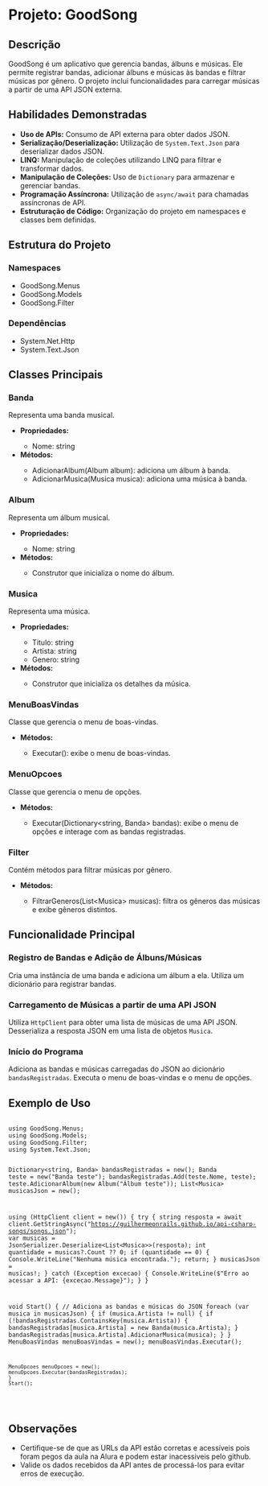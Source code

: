 <h1>Projeto: GoodSong</h1>

<h2>Descrição</h2>
<p>GoodSong é um aplicativo que gerencia bandas, álbuns e músicas. Ele permite registrar bandas, adicionar álbuns e músicas às bandas e filtrar músicas por gênero. O projeto inclui funcionalidades para carregar músicas a partir de uma API JSON externa.</p>

<h2>Habilidades Demonstradas</h2>
<ul>
        <li><strong>Uso de APIs:</strong> Consumo de API externa para obter dados JSON.</li>
        <li><strong>Serialização/Deserialização:</strong> Utilização de <code>System.Text.Json</code> para deserializar dados JSON.</li>
        <li><strong>LINQ:</strong> Manipulação de coleções utilizando LINQ para filtrar e transformar dados.</li>
        <li><strong>Manipulação de Coleções:</strong> Uso de <code>Dictionary</code> para armazenar e gerenciar bandas.</li>
        <li><strong>Programação Assíncrona:</strong> Utilização de <code>async/await</code> para chamadas assíncronas de API.</li>
        <li><strong>Estruturação de Código:</strong> Organização do projeto em namespaces e classes bem definidas.</li>
    </ul>

<h2>Estrutura do Projeto</h2>
    
<h3>Namespaces</h3>
<ul>
        <li>GoodSong.Menus</li>
        <li>GoodSong.Models</li>
        <li>GoodSong.Filter</li>
</ul>

<h3>Dependências</h3>
<ul>
        <li>System.Net.Http</li>
        <li>System.Text.Json</li>
</ul>

<h2>Classes Principais</h2>
    
<h3>Banda</h3>
<p>Representa uma banda musical.</p>
<ul>
    <li><strong>Propriedades:</strong></li>
    <ul>
            <li>Nome: string</li>
        </ul>
        <li><strong>Métodos:</strong></li>
        <ul>
            <li>AdicionarAlbum(Album album): adiciona um álbum à banda.</li>
            <li>AdicionarMusica(Musica musica): adiciona uma música à banda.</li>
        </ul>
    </ul>

<h3>Album</h3>
<p>Representa um álbum musical.</p>
<ul>
    <li><strong>Propriedades:</strong></li>
    <ul>
        <li>Nome: string</li>
    </ul>
    <li><strong>Métodos:</strong></li>
    <ul>
        <li>Construtor que inicializa o nome do álbum.</li>
    </ul>
</ul>

<h3>Musica</h3>
<p>Representa uma música.</p>
<ul>
    <li><strong>Propriedades:</strong></li>
    <ul>
        <li>Titulo: string</li>
        <li>Artista: string</li>
        <li>Genero: string</li>
    </ul>
    <li><strong>Métodos:</strong></li>
    <ul>
        <li>Construtor que inicializa os detalhes da música.</li>
    </ul>
</ul>

<h3>MenuBoasVindas</h3>
<p>Classe que gerencia o menu de boas-vindas.</p>
<ul>
    <li><strong>Métodos:</strong></li>
    <ul>
        <li>Executar(): exibe o menu de boas-vindas.</li>
    </ul>
</ul>

<h3>MenuOpcoes</h3>
<p>Classe que gerencia o menu de opções.</p>
<ul>
    <li><strong>Métodos:</strong></li>
    <ul>
        <li>Executar(Dictionary&lt;string, Banda&gt; bandas): exibe o menu de opções e interage com as bandas registradas.</li>
    </ul>
</ul>

<h3>Filter</h3>
<p>Contém métodos para filtrar músicas por gênero.</p>
<ul>
    <li><strong>Métodos:</strong></li>
    <ul>
        <li>FiltrarGeneros(List&lt;Musica&gt; musicas): filtra os gêneros das músicas e exibe gêneros distintos.</li>
    </ul>
</ul>

<h2>Funcionalidade Principal</h2>
<h3>Registro de Bandas e Adição de Álbuns/Músicas</h3>
<p>Cria uma instância de uma banda e adiciona um álbum a ela. Utiliza um dicionário para registrar bandas.</p>

<h3>Carregamento de Músicas a partir de uma API JSON</h3>
<p>Utiliza <code>HttpClient</code> para obter uma lista de músicas de uma API JSON. Desserializa a resposta JSON em uma lista de objetos <code>Musica</code>.</p>

<h3>Início do Programa</h3>
<p>Adiciona as bandas e músicas carregadas do JSON ao dicionário <code>bandasRegistradas</code>. Executa o menu de boas-vindas e o menu de opções.</p>

<h2>Exemplo de Uso</h2>
<pre>
<code>
using GoodSong.Menus;
using GoodSong.Models;
using GoodSong.Filter;
using System.Text.Json;

Dictionary&lt;string, Banda&gt; bandasRegistradas = new();
Banda teste = new("Banda teste");
bandasRegistradas.Add(teste.Nome, teste);
teste.AdicionarAlbum(new Album("Álbum teste"));
List&lt;Musica&gt; musicasJson = new();

using (HttpClient client = new())
{
    try
    {
        string resposta = await client.GetStringAsync("https://guilhermeonrails.github.io/api-csharp-songs/songs.json");
        var musicas = JsonSerializer.Deserialize&lt;List&lt;Musica&gt;&gt;(resposta);
        int quantidade = musicas?.Count ?? 0;
        if (quantidade == 0)
        {
            Console.WriteLine("Nenhuma música encontrada.");
            return;
        }
        musicasJson = musicas!;
    }
    catch (Exception excecao)
    {
        Console.WriteLine($"Erro ao acessar a API: {excecao.Message}");
    }
}

void Start()
{
    // Adiciona as bandas e músicas do JSON
    foreach (var musica in musicasJson)
    {
        if (musica.Artista != null)
        {
            if (!bandasRegistradas.ContainsKey(musica.Artista))
            {
                bandasRegistradas[musica.Artista] = new Banda(musica.Artista);
            }
            bandasRegistradas[musica.Artista].AdicionarMusica(musica);
        }
    }
    MenuBoasVindas menuBoasVindas = new();
    menuBoasVindas.Executar();
   
    MenuOpcoes menuOpcoes = new();
    menuOpcoes.Executar(bandasRegistradas);
    }
    Start();
</code>
</pre>

<h2>Observações</h2>
<ul>
<li>Certifique-se de que as URLs da API estão corretas e acessíveis pois foram pegos da aula na Alura e podem estar inacessiveis pelo github.</li>
<li>Valide os dados recebidos da API antes de processá-los para evitar erros de execução.</li>
</ul>

